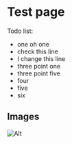 # Test page

Todo list:

* one oh one
* check this line
* I change this line
* three point one
* three point five
* four
* five
* six

## Images
![Alt](https://new-world-wobe.page4.com/alttaste_c1000_800.jpg)
